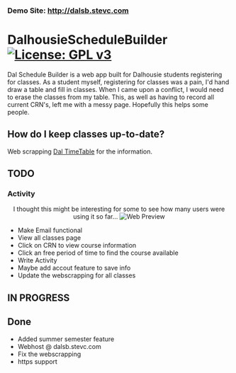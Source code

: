 ### Demo Site: http://dalsb.stevc.com

# DalhousieScheduleBuilder [![License: GPL v3](https://i.loli.net/2019/05/25/5ce94a915b96910155.png)](https://www.gnu.org/licenses/gpl-3.0)
Dal Schedule Builder is a web app built for Dalhousie students registering for classes. As a student myself, registering for classes was a pain, I'd hand draw a table and fill in classes. When I came upon a conflict, I would need to erase the classes from my table. This, as well as  having to record all current CRN's, left me with a messy page. Hopefully this helps some people.

## How do I keep classes up-to-date?
Web scrapping [Dal TimeTable](https://dalonline.dal.ca/PROD/fysktime.P_DisplaySchedule) for the information. 


## TODO

### Activity
<p align="center">
  I thought this might be interesting for some to see how many users were using it so far...
  <img src="https://i.imgur.com/7xmlE04.png" alt="Web Preview"/>
</p>


* Make Email functional
* View all classes page
* Click on CRN to view course information
* Click an free period of time to find the course available
* Write Activity
* Maybe add accout feature to save info
* Update the webscrapping for all classes

## IN PROGRESS



## Done
- Added summer semester feature
- Webhost @ dalsb.stevc.com
- Fix the webscrapping
- https support

